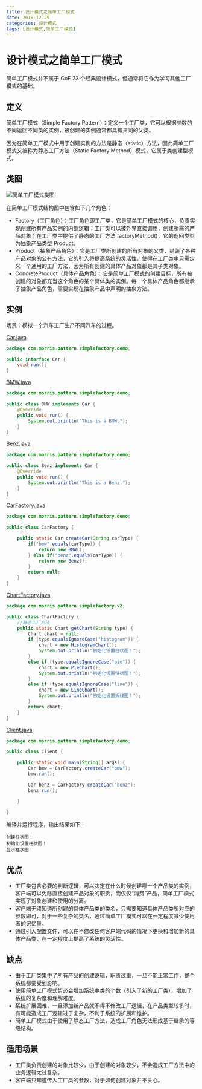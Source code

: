 ```yaml
---
title: 设计模式之简单工厂模式
date: 2018-12-29
categories: 设计模式
tags: [设计模式,简单工厂模式]
---
```


# 设计模式之简单工厂模式
简单工厂模式并不属于 GoF 23 个经典设计模式，但通常将它作为学习其他工厂模式的基础。

## 定义
简单工厂模式（Simple Factory Pattern）：定义一个工厂类，它可以根据参数的不同返回不同类的实例，被创建的实例通常都具有共同的父类。

因为在简单工厂模式中用于创建实例的方法是静态（static）方法，因此简单工厂模式又被称为静态工厂方法（Static Factory Method）模式，它属于类创建型模式。

## 类图
![简单工厂模式类图]()

在简单工厂模式结构图中包含如下几个角色：
- Factory（工厂角色）：工厂角色即工厂类，它是简单工厂模式的核心，负责实现创建所有产品实例的内部逻辑；工厂类可以被外界直接调用，创建所需的产品对象；在工厂类中提供了静态的工厂方法 factoryMethod()，它的返回类型为抽象产品类型 Product。
- Product（抽象产品角色）：它是工厂类所创建的所有对象的父类，封装了各种产品对象的公有方法，它的引入将提高系统的灵活性，使得在工厂类中只需定义一个通用的工厂方法，因为所有创建的具体产品对象都是其子类对象。
- ConcreteProduct（具体产品角色）：它是简单工厂模式的创建目标，所有被创建的对象都充当这个角色的某个具体类的实例。每一个具体产品角色都继承了抽象产品角色，需要实现在抽象产品中声明的抽象方法。

## 实例
场景：模拟一个汽车工厂生产不同汽车的过程。


[Car.java]()
```java
package com.morris.pattern.simplefactory.demo;

public interface Car {
    void run();
}
```

[BMW.java]()
```java
package com.morris.pattern.simplefactory.demo;

public class BMW implements Car {
    @Override
    public void run() {
        System.out.println("This is a BMW.");
    }
}
```
[Benz.java]()
```java
package com.morris.pattern.simplefactory.demo;

public class Benz implements Car {
    @Override
    public void run() {
        System.out.println("This is a Benz.");
    }
}
```
[CarFactory.java]()
```java
package com.morris.pattern.simplefactory.demo;

public class CarFactory {

    public static Car createCar(String carType) {
        if("bmw".equals(carType)) {
            return new BMW();
        } else if("benz".equals(carType)) {
            return new Benz();
        }
        return null;
    }
}
```
[ChartFactory.java]()
```java
package com.morris.pattern.simplefactory.v2;

public class ChartFactory {
    //静态工厂方法
    public static Chart getChart(String type) {
        Chart chart = null;
        if (type.equalsIgnoreCase("histogram")) {
            chart = new HistogramChart();
            System.out.println("初始化设置柱状图！");
        }
        else if (type.equalsIgnoreCase("pie")) {
            chart = new PieChart();
            System.out.println("初始化设置饼状图！");
        }
        else if (type.equalsIgnoreCase("line")) {
            chart = new LineChart();
            System.out.println("初始化设置折线图！");
        }
        return chart;
    }
}
```
[Client.java]()
```java
package com.morris.pattern.simplefactory.demo;

public class Client {

    public static void main(String[] args) {
        Car bmw = CarFactory.createCar("bmw");
        bmw.run();

        Car benz = CarFactory.createCar("benz");
        benz.run();

    }

}
```
编译并运行程序，输出结果如下：
```
创建柱状图！
初始化设置柱状图！
显示柱状图！
```

## 优点
- 工厂类包含必要的判断逻辑，可以决定在什么时候创建哪一个产品类的实例，客户端可以免除直接创建产品对象的职责，而仅仅“消费”产品，简单工厂模式实现了对象创建和使用的分离。
- 客户端无须知道所创建的具体产品类的类名，只需要知道具体产品类所对应的参数即可，对于一些复杂的类名，通过简单工厂模式可以在一定程度减少使用者的记忆量。
- 通过引入配置文件，可以在不修改任何客户端代码的情况下更换和增加新的具体产品类，在一定程度上提高了系统的灵活性。

## 缺点
- 由于工厂类集中了所有产品的创建逻辑，职责过重，一旦不能正常工作，整个系统都要受到影响。
- 使用简单工厂模式势必会增加系统中类的个数（引入了新的工厂类），增加了系统的复杂度和理解难度。
- 系统扩展困难，一旦添加新产品就不得不修改工厂逻辑，在产品类型较多时，有可能造成工厂逻辑过于复杂，不利于系统的扩展和维护。
- 简单工厂模式由于使用了静态工厂方法，造成工厂角色无法形成基于继承的等级结构。

## 适用场景
- 工厂类负责创建的对象比较少，由于创建的对象较少，不会造成工厂方法中的业务逻辑太过复杂。
- 客户端只知道传入工厂类的参数，对于如何创建对象并不关心。